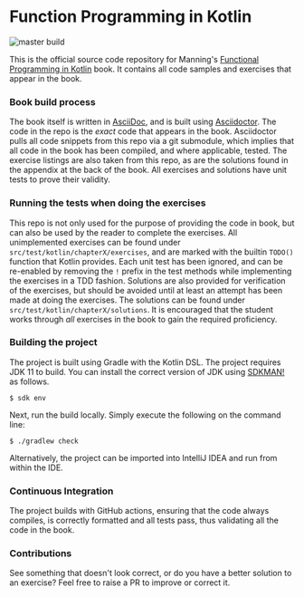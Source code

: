 # Function Programming in Kotlin

![master build](https://github.com/fpinkotlin/fpinkotlin/actions/workflows/master.yml/badge.svg)

This is the official source code repository for Manning's [Functional
Programming in
Kotlin](https://www.manning.com/books/functional-programming-in-kotlin) book. It
contains all code samples and exercises that appear in the book.

### Book build process

The book itself is written in [AsciiDoc](http://asciidoc.org/), and is built
using [Asciidoctor](https://asciidoctor.org). The code in the repo is the
_exact_ code that appears in the book. Asciidoctor pulls all code snippets from
this repo via a git submodule, which implies that all code in the book has been
compiled, and where applicable, tested.  The exercise listings are also taken
from this repo, as are the solutions found in the appendix at the back of the
book. All exercises and solutions have unit tests to prove their validity.

### Running the tests when doing the exercises

This repo is not only used for the purpose of providing the code in book, but
can also be used by the reader to complete the exercises. All unimplemented
exercises can be found under `src/test/kotlin/chapterX/exercises`, and are
marked with the builtin `TODO()` function that Kotlin provides. Each unit test
has been ignored, and can be re-enabled by removing the `!` prefix in the test
methods while implementing the exercises in a TDD fashion. Solutions are also
provided for verification of the exercises, but should be avoided until at least
an attempt has been made at doing the exercises. The solutions can be found
under `src/test/kotlin/chapterX/solutions`. It is encouraged that the student
works through _all_ exercises in the book to gain the required proficiency.

### Building the project

The project is built using Gradle with the Kotlin DSL. The project requires
JDK 11 to build. You can install the correct version of JDK using [SDKMAN!](https://sdkman.io) as follows.

	$ sdk env

Next, run the build locally. Simply execute the following on the command line:

	$ ./gradlew check

Alternatively, the project can be imported into IntelliJ IDEA and run from
within the IDE.

### Continuous Integration

The project builds with GitHub actions, ensuring that the code always compiles,
is correctly formatted and all tests pass, thus validating all the code in the
book.

### Contributions

See something that doesn't look correct, or do you have a better solution to an
exercise? Feel free to raise a PR to improve or correct it.
